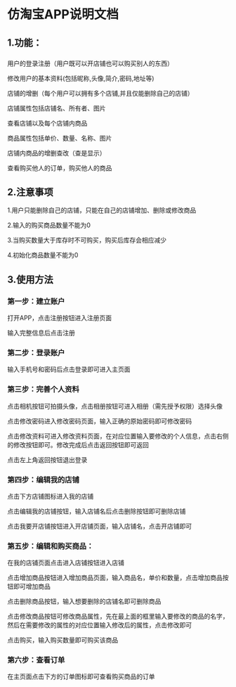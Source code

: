 # 仿淘宝APP说明文档
## 1.功能：
### 
用户的登录注册（用户既可以开店铺也可以购买别人的东西）

修改用户的基本资料(包括昵称,头像,简介,密码,地址等)

店铺的增删（每个用户可以拥有多个店铺,并且仅能删除自己的店铺）

店铺属性包括店铺名、所有者、图片

查看店铺以及每个店铺内商品

商品属性包括单价、数量、名称、图片

店铺内商品的增删查改（查是显示）

查看购买他人的订单，购买他人的商品
## 2.注意事项
1.用户只能删除自己的店铺，只能在自己的店铺增加、删除或修改商品

2.输入的购买商品数量不能为0

3.当购买数量大于库存时不可购买，购买后库存会相应减少

4.初始化商品数量不能为0
## 3.使用方法
### 第一步：建立账户
打开APP，点击注册按钮进入注册页面

输入完整信息后点击注册
### 第二步：登录账户
输入手机号和密码后点击登录即可进入主页面
### 第三步：完善个人资料
点击相机按钮可拍摄头像，点击相册按钮可进入相册（需先授予权限）选择头像

点击修改密码进入修改密码页面，输入正确的原始密码即可修改密码

点击修改资料可进入修改资料页面，在对应位置输入要修改的个人信息，点击右侧的修改按钮即可。修改完成后点击返回按钮即可返回

点击左上角返回按钮退出登录
### 第四步：编辑我的店铺
点击下方店铺图标进入我的店铺

点击编辑我的店铺按钮，输入店铺名后点击删除按钮即可删除店铺

点击我要开店铺按钮进入开店铺页面，输入店铺名，点击开店铺即可
### 第五步：编辑和购买商品：
在我的店铺页面点击进入店铺按钮进入店铺

点击增加商品按钮进入增加商品页面，输入商品名，单价和数量，点击增加商品按钮即可增加商品

点击删除商品按钮，输入想要删除的店铺名即可删除商品

点击修改商品按钮可修改商品属性，先在最上面的框里输入要修改的商品的名字，然后在需要修改的属性的对应位置输入修改后的属性，点击修改即可

点击购买，输入购买数量即可购买该商品
### 第六步：查看订单
在主页面点击下方的订单图标即可查看购买商品的订单
